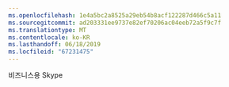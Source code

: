 ```yaml
---
ms.openlocfilehash: 1e4a5bc2a8525a29eb54b8acf122287d466c5a11
ms.sourcegitcommit: ad203331ee9737e82ef70206ac04eeb72a5f9c7f
ms.translationtype: MT
ms.contentlocale: ko-KR
ms.lasthandoff: 06/18/2019
ms.locfileid: "67231475"
---
```

비즈니스용 Skype